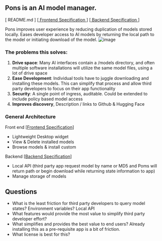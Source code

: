 ## Pons is an AI model manager. 

[ README.md ]
[[ Frontend Specification ](spec/frontend.md "Frontend Spec")]
[[ Backend Specification ](spec/backend.md "Backend Spec")]

Pons improves user experience by reducing duplication of models stored locally. Eases developer access to AI models by returning the local path to the model or initiating download of the model. 
![image](https://user-images.githubusercontent.com/654993/194756455-7d87bb76-24e5-4d4b-b046-8f5a656f63b7.png)

### The problems this solves:

1) **Drive space**: Many AI interfaces contain a /models directory, and often multiple software installations will utilize the same model files, using a lot of drive space
2) **Ease Development**: Individual tools have to juggle downloading and installing these models. This can simplify that process and allow third party developers to focus on their app functionality
3) **Security**: A single point of ingress, auditable. Could be extended to include policy based model access
4) **Improves discovery**, Description / links to Github & Hugging Face 

### General Architecture
Front end  [[Frontend Specification](http://example.com "Title")]
- Lightweight Desktop widget
- View & Delete installed models
- Browse models & install custom

Backend [[Backend Specification](http://example.com "Title")]
- Local API (third party app request model by name or MD5 and Poms will return path or begin download while returning state information to app)
- Manage storage of models

## Questions

- What is the least friction for third party developers to query model states? Environment variables? Local API
- What features would provide the most value to simplify third party developer effort?
- What simplifies and provides the best value to end users? Already installing this as a pre-requisite app is a bit of friction. 
- What license is best for this? 

